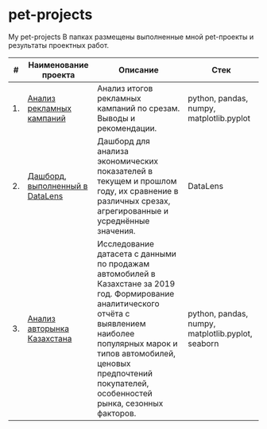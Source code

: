 # pet-projects
My pet-projects
В папках размещены выполненные мной pet-проекты и результаты проектных работ. 


| #    | Наименование проекта                | Описание                                                     | Стек                                                         |
| ---- | ------------------------------------------------------------ | ------------------------------------------------------------ | ------------------------------------------------------------ |
| 1.   | [Анализ рекламных кампаний](https://github.com/AndreiVot/pet-projects/blob/main/advertising_campaings.ipynb) | Анализ итогов рекламных кампаний по срезам. Выводы и рекомендации. | python, pandas, numpy, matplotlib.pyplot       |
| 2.   | [Дашборд, выполненный в DataLens](https://datalens.yandex/uwd3ek6idow6j) | Дашборд для анализа экономических показателей в текущем и прошлом году, их сравнение в различных срезах, агрегированные и усреднённые значения. | DataLens |
| 3.   | [Анализ авторынка Казахстана](https://github.com/AndreiVot/pet-projects/blob/main/auto_KZ.ipynb) | Исследование датасета с данными по продажам автомобилей в Казахстане за 2019 год. Формирование аналитического отчёта с выявлением наиболее популярных марок и типов автомобилей, ценовых предпочтений покупателей, особенностей рынка, сезонных факторов. | python, pandas, numpy, matplotlib.pyplot, seaborn       |
